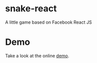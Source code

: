 # snake-react
A little game based on Facebook React JS

# Demo
Take a look at the online <a href="http://www.tibonilab.com/snake" target="_blank">demo</a>.

